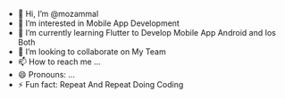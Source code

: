 - 👋 Hi, I’m @mozammal
- 👀 I’m interested in Mobile App Development
- 🌱 I’m currently learning Flutter to Develop Mobile App Android and Ios Both
- 💞️ I’m looking to collaborate on My Team
- 📫 How to reach me ...
- 😄 Pronouns: ...
- ⚡ Fun fact: Repeat And Repeat Doing Coding

<!---
mozammal3755/mozammal3755 is a ✨ special ✨ repository because its `README.md` (this file) appears on your GitHub profile.
You can click the Preview link to take a look at your changes.
--->
